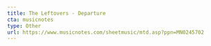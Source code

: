 ```yaml
---
title: The Leftovers - Departure
cta: musicnotes
type: Other
url: https://www.musicnotes.com/sheetmusic/mtd.asp?ppn=MN0245702
---
```


